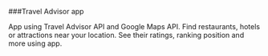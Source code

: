 ###Travel Advisor app

App using Travel Advisor API and Google Maps API.
Find restaurants, hotels or attractions near your location. See their ratings, ranking position and more using app.


